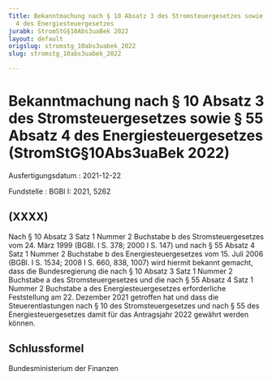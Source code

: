 ```yaml
---
Title: Bekanntmachung nach § 10 Absatz 3 des Stromsteuergesetzes sowie § 55 Absatz
  4 des Energiesteuergesetzes
jurabk: StromStG§10Abs3uaBek 2022
layout: default
origslug: stromstg_10abs3uabek_2022
slug: stromstg_10abs3uabek_2022

---
```


# Bekanntmachung nach § 10 Absatz 3 des Stromsteuergesetzes sowie § 55 Absatz 4 des Energiesteuergesetzes (StromStG§10Abs3uaBek 2022)

Ausfertigungsdatum
:   2021-12-22

Fundstelle
:   BGBl I: 2021, 5262


## (XXXX)

Nach § 10 Absatz 3 Satz 1 Nummer 2 Buchstabe b des Stromsteuergesetzes
vom 24. März 1999 (BGBl. I S. 378; 2000 I S. 147) und nach § 55 Absatz
4 Satz 1 Nummer 2 Buchstabe b des Energiesteuergesetzes vom 15. Juli
2006 (BGBl. I S. 1534; 2008 I S. 660, 838, 1007) wird hiermit bekannt
gemacht, dass die Bundesregierung die nach § 10 Absatz 3 Satz 1 Nummer
2 Buchstabe a des Stromsteuergesetzes und die nach § 55 Absatz 4 Satz
1 Nummer 2 Buchstabe a des Energiesteuergesetzes erforderliche
Feststellung am 22. Dezember 2021 getroffen hat und dass die
Steuerentlastungen nach § 10 des Stromsteuergesetzes und nach § 55 des
Energiesteuergesetzes damit für das Antragsjahr 2022 gewährt werden
können.


## Schlussformel

Bundesministerium der Finanzen

